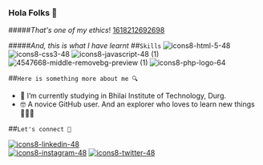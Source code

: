 ### Hola Folks 👋

#####_That's one of my ethics_!
[1618212692698](https://user-images.githubusercontent.com/97127815/158718742-fce7c3c4-3b39-4980-a84c-552e973462a5.jpg)


#####_And, this is what I have learnt_
##`Skills`
![icons8-html-5-48](https://user-images.githubusercontent.com/97127815/158718870-dfcf9f30-badb-4b60-89dc-197b781c431e.png)
![icons8-css3-48](https://user-images.githubusercontent.com/97127815/158718892-2062c81c-88b8-46de-a264-54ca9f346ed1.png)
![icons8-javascript-48 (1)](https://user-images.githubusercontent.com/97127815/158718913-e373b191-e2b9-448b-8bdf-49d51695baf0.png)
![4547668-middle-removebg-preview (1)](https://user-images.githubusercontent.com/97127815/158718933-9e73dacc-8362-4e59-bd01-6a1a36658ad1.png)
![icons8-php-logo-64](https://user-images.githubusercontent.com/97127815/158718946-a3883743-3aab-4b08-a415-f86e8e43d47c.png)


##`Here is something more about me 🔍`

- 🏫 I’m currently studying in Bhilai Institute of Technology, Durg.
- 🤓 A novice GitHub user. And an explorer who loves to learn new things 👩🏻‍💻 

##`Let's connect 🔗`

[![icons8-linkedin-48](https://user-images.githubusercontent.com/97127815/158718966-fcd7385b-ecb4-4335-aaa7-fe52a5cbf5fa.png)](www.linkedin.com/in/yukti-jhawar-2002)   
[![icons8-instagram-48](https://user-images.githubusercontent.com/97127815/158719694-bd2b5c12-17fd-4b91-86fa-b2d7151caed1.png)](https://www.instagram.com/yukti_3004/)
[![icons8-twitter-48](https://user-images.githubusercontent.com/97127815/158719760-82009319-6db6-4f53-9869-9abf44fbe918.png)](https://twitter.com/JhawarYukti)
